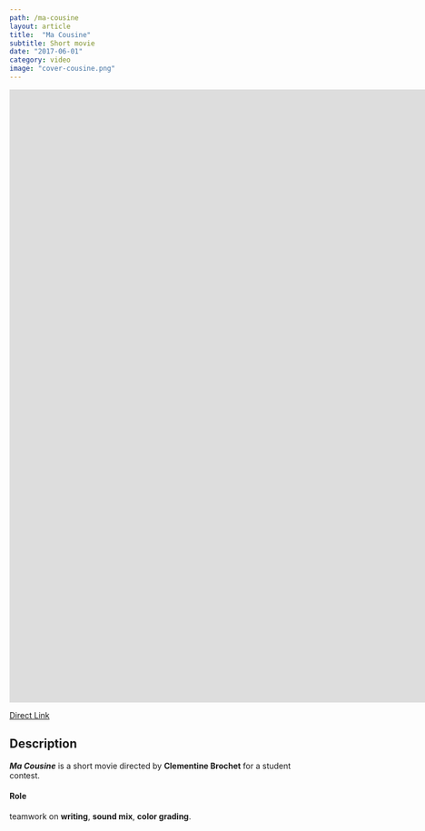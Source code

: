 ```yaml
---
path: /ma-cousine
layout: article
title:  "Ma Cousine"
subtitle: Short movie
date: "2017-06-01"
category: video
image: "cover-cousine.png"
---
```


<iframe src="https://player.vimeo.com/video/219981931" frameborder="0" allowfullscreen width="1920" height="1080"></iframe>

[Direct Link](https://vimeo.com/219981931)

## Description
__*Ma Cousine*__ is a short movie directed by __Clementine Brochet__ for a student contest.

#### Role
teamwork on __writing__, __sound mix__, __color grading__.
